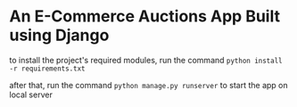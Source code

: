 # An E-Commerce Auctions App Built using Django

to install the project's required modules, run the command
<code>python install -r requirements.txt</code>


after that, run the command
<code>python manage.py runserver</code>
to start the app on local server
